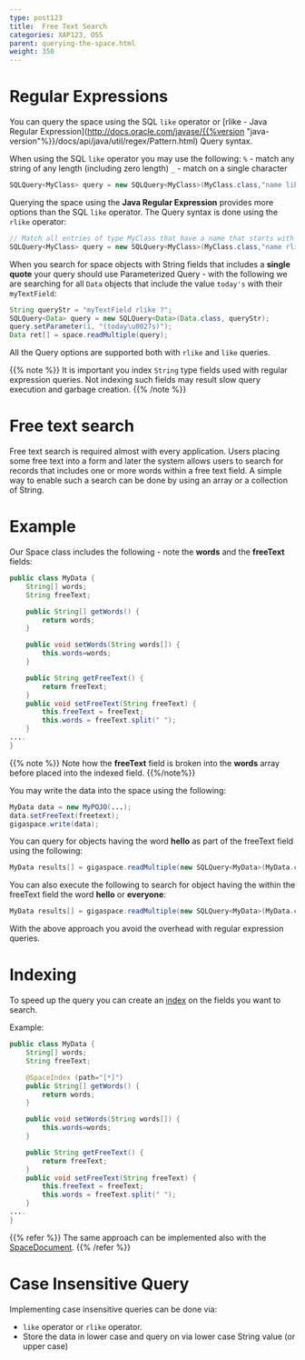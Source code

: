 ```yaml
---
type: post123
title:  Free Text Search
categories: XAP123, OSS
parent: querying-the-space.html
weight: 350
---
```





# Regular Expressions

You can query the space using the SQL `like` operator or [rlike - Java Regular Expression](http://docs.oracle.com/javase/{{%version "java-version"%}}/docs/api/java/util/regex/Pattern.html) Query syntax.

When using the SQL `like` operator you may use the following:
`%` - match any string of any length (including zero length)
`_` - match on a single character


```java
SQLQuery<MyClass> query = new SQLQuery<MyClass>(MyClass.class,"name like 'A%'")
```

Querying the space using the **Java Regular Expression** provides more options than the SQL `like` operator. The Query syntax is done using the `rlike` operator:


```java
// Match all entries of type MyClass that have a name that starts with a or c:
SQLQuery<MyClass> query = new SQLQuery<MyClass>(MyClass.class,"name rlike '(a|c).*'");
```

When you search for space objects with String fields that includes a **single quote** your query should use Parameterized Query - with the following we are searching for all `Data` objects that include the value `today's` with their `myTextField`:


```java
String queryStr = "myTextField rlike ?";
SQLQuery<Data> query = new SQLQuery<Data>(Data.class, queryStr);
query.setParameter(1, "(today\u0027s)");
Data ret[] = space.readMultiple(query);
```

All the Query options are supported both with `rlike` and `like` queries.

{{% note %}}
It is important you index `String` type fields used with regular expression queries. Not indexing such fields may result slow query execution and garbage creation.
{{% /note %}}


# Free text search

Free text search is required almost with every application. Users placing some free text into a form and later the system allows users to search for records that includes one or more words within a free text field. A simple way to enable such a search can be done by using an array or a collection of String.

# Example

Our Space class includes the following - note the **words** and the **freeText** fields:


```java
public class MyData {
	String[] words;
	String freeText;

	public String[] getWords() {
		return words;
	}

	public void setWords(String words[]) {
		this.words=words;
	}

	public String getFreeText() {
		return freeText;
	}
	public void setFreeText(String freeText) {
		this.freeText = freeText;
		this.words = freeText.split(" ");
	}
....
}
```

{{% note %}} Note how the **freeText** field is broken into the **words** array before placed into the indexed field.
{{%/note%}}

You may write the data into the space using the following:


```java
MyData data = new MyPOJO(...);
data.setFreeText(freetext);
gigaspace.write(data);
```

You can query for objects having the word **hello** as part of the freeText field using the following:


```java
MyData results[] = gigaspace.readMultiple(new SQLQuery<MyData>(MyData.class, words[*]='hello'));
```

You can also execute the following to search for object having the within the freeText field the word **hello** or **everyone**:


```java
MyData results[] = gigaspace.readMultiple(new SQLQuery<MyData>(MyData.class, words[*]='hello' OR words[*]='everyone'));
```

With the above approach you avoid the overhead with regular expression queries.


# Indexing

To speed up the query you can create an [index](./indexing-collections.html) on the fields you want to search.

Example:


```java
public class MyData {
	String[] words;
	String freeText;

	@SpaceIndex (path="[*]")
	public String[] getWords() {
		return words;
	}

	public void setWords(String words[]) {
		this.words=words;
	}

	public String getFreeText() {
		return freeText;
	}
	public void setFreeText(String freeText) {
		this.freeText = freeText;
		this.words = freeText.split(" ");
	}
....
}
```

{{% refer %}}
The same approach can be implemented also with the [SpaceDocument](./document-overview.html).
{{% /refer %}}


# Case Insensitive Query

Implementing case insensitive queries can be done via:

- `like` operator or `rlike` operator.
- Store the data in lower case and query on via lower case String value (or upper case)

